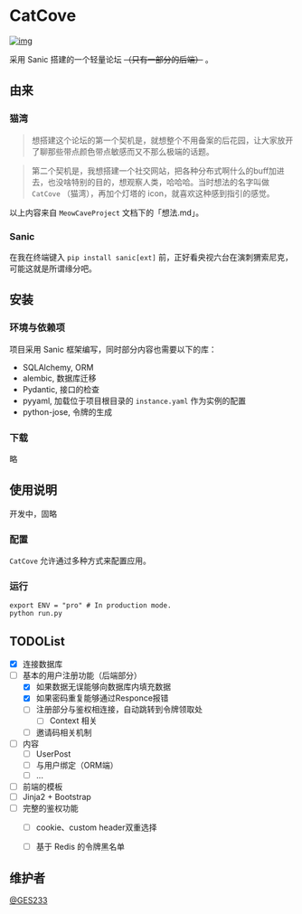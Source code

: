 # CatCove

[![img](https://img.shields.io/badge/Cat-Cove-blueviolet.svg?style=flat-square)](https://github.com/GES233/CatCove)

采用 Sanic 搭建的一个轻量论坛 ~~（只有一部分的后端）~~ 。

## 由来

### 猫湾

> 想搭建这个论坛的第一个契机是，就想整个不用备案的后花园，让大家放开了聊那些带点颜色带点敏感而又不那么极端的话题。

> 第二个契机是，我想搭建一个社交网站，把各种分布式啊什么的buff加进去，也没啥特别的目的，想观察人类，哈哈哈。当时想法的名字叫做 `CatCove` （猫湾），再加个灯塔的 icon，就喜欢这种感到指引的感觉。

以上内容来自 `MeowCaveProject` 文档下的「想法.md」。

### Sanic

在我在终端键入 `pip install sanic[ext]` 前，正好看央视六台在演刺猬索尼克，可能这就是所谓缘分吧。

## 安装

### 环境与依赖项

项目采用 Sanic 框架编写，同时部分内容也需要以下的库：

* SQLAlchemy, ORM
* alembic, 数据库迁移
* Pydantic, 接口的检查
* pyyaml, 加载位于项目根目录的 `instance.yaml` 作为实例的配置
* python-jose, 令牌的生成

### 下载

略

## 使用说明

开发中，固略

### 配置

`CatCove` 允许通过多种方式来配置应用。

### 运行

```shell
export ENV = "pro" # In production mode.
python run.py
```

## TODOList

- [x] 连接数据库
- [ ] 基本的用户注册功能（后端部分）
  - [x] 如果数据无误能够向数据库内填充数据
  - [x] 如果密码重复能够通过Responce报错
  - [ ] 注册部分与鉴权相连接，自动跳转到令牌领取处
    - [ ] Context 相关
  - [ ] 邀请码相关机制
- [ ] 内容
  - [ ] UserPost
  - [ ] 与用户绑定（ORM端）
  - [ ] ...
- [ ] 前端的模板
 - [ ] Jinja2 + Bootstrap
- [ ] 完整的鉴权功能
  - [ ] cookie、custom header双重选择
  - [ ] 基于 Redis 的令牌黑名单


## 维护者

[@GES233](https://github.com/GES233)


